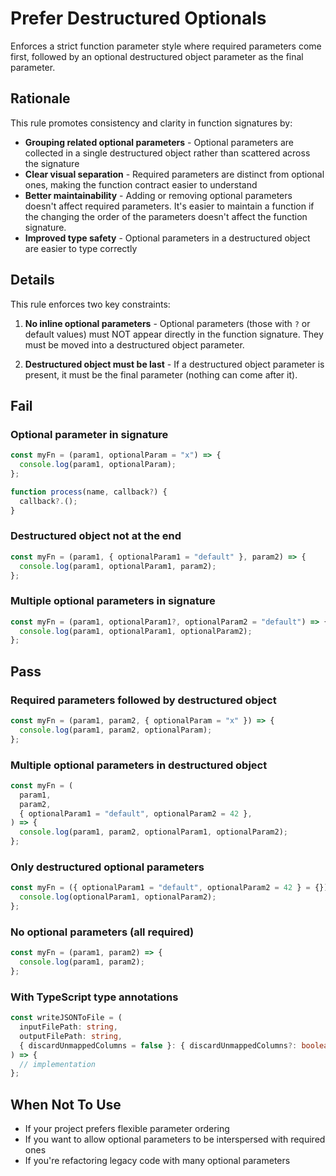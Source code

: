 # Prefer Destructured Optionals

Enforces a strict function parameter style where required parameters come first, followed by an optional destructured object parameter as the final parameter.

## Rationale

This rule promotes consistency and clarity in function signatures by:

- **Grouping related optional parameters** - Optional parameters are collected in a single destructured object rather than scattered across the signature
- **Clear visual separation** - Required parameters are distinct from optional ones, making the function contract easier to understand
- **Better maintainability** - Adding or removing optional parameters doesn't affect required parameters. It's easier to maintain a function if the changing the order of the parameters doesn't affect the function signature.
- **Improved type safety** - Optional parameters in a destructured object are easier to type correctly

## Details

This rule enforces two key constraints:

1. **No inline optional parameters** - Optional parameters (those with `?` or default values) must NOT appear directly in the function signature. They must be moved into a destructured object parameter.

2. **Destructured object must be last** - If a destructured object parameter is present, it must be the final parameter (nothing can come after it).

## Fail

### Optional parameter in signature

```js
const myFn = (param1, optionalParam = "x") => {
  console.log(param1, optionalParam);
};
```

```js
function process(name, callback?) {
  callback?.();
}
```

### Destructured object not at the end

```js
const myFn = (param1, { optionalParam1 = "default" }, param2) => {
  console.log(param1, optionalParam1, param2);
};
```

### Multiple optional parameters in signature

```js
const myFn = (param1, optionalParam1?, optionalParam2 = "default") => {
  console.log(param1, optionalParam1, optionalParam2);
};
```

## Pass

### Required parameters followed by destructured object

```js
const myFn = (param1, param2, { optionalParam = "x" }) => {
  console.log(param1, param2, optionalParam);
};
```

### Multiple optional parameters in destructured object

```js
const myFn = (
  param1,
  param2,
  { optionalParam1 = "default", optionalParam2 = 42 },
) => {
  console.log(param1, param2, optionalParam1, optionalParam2);
};
```

### Only destructured optional parameters

```js
const myFn = ({ optionalParam1 = "default", optionalParam2 = 42 } = {}) => {
  console.log(optionalParam1, optionalParam2);
};
```

### No optional parameters (all required)

```js
const myFn = (param1, param2) => {
  console.log(param1, param2);
};
```

### With TypeScript type annotations

```ts
const writeJSONToFile = (
  inputFilePath: string,
  outputFilePath: string,
  { discardUnmappedColumns = false }: { discardUnmappedColumns?: boolean } = {},
) => {
  // implementation
};
```

## When Not To Use

- If your project prefers flexible parameter ordering
- If you want to allow optional parameters to be interspersed with required ones
- If you're refactoring legacy code with many optional parameters

